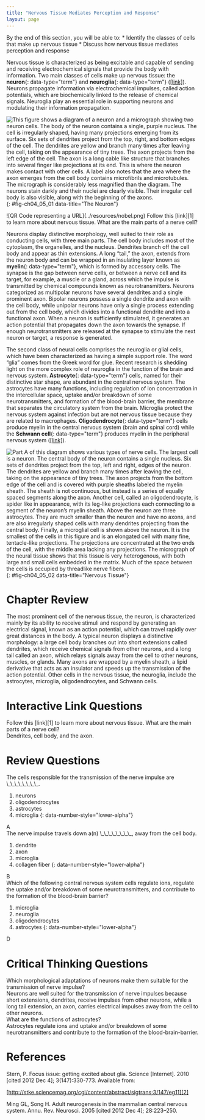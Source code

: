 ```yaml
---
title: "Nervous Tissue Mediates Perception and Response"
layout: page
---
```



<div data-type="abstract" markdown="1">
By the end of this section, you will be able to:
* Identify the classes of cells that make up nervous tissue
* Discuss how nervous tissue mediates perception and response

</div>

Nervous tissue is characterized as being excitable and capable of sending and receiving electrochemical signals that provide the body with information. Two main classes of cells make up nervous tissue: the **neuron**{: data-type="term"} and **neuroglia**{: data-type="term"} ([\[link\]](#fig-ch04_05_01)). Neurons propagate information via electrochemical impulses, called action potentials, which are biochemically linked to the release of chemical signals. Neuroglia play an essential role in supporting neurons and modulating their information propagation.

 ![This figure shows a diagram of a neuron and a micrograph showing two neuron cells. The body of the neuron contains a single, purple nucleus. The cell is irregularly shaped, having many projections emerging from its surface. Six sets of dendrites project from the top, right, and bottom edges of the cell. The dendrites are yellow and branch many times after leaving the cell, taking on the appearance of tiny trees. The axon projects from the left edge of the cell. The axon is a long cable like structure that branches into several finger like projections at its end. This is where the neuron makes contact with other cells. A label also notes that the area where the axon emerges from the cell body contains microfibrils and microtubules. The micrograph is considerably less magnified than the diagram. The neurons stain darkly and their nuclei are clearly visible. Their irregular cell body is also visible, along with the beginning of the axons.](../resources/415_Neuron.jpg " The cell body of a neuron, also called the soma, contains the nucleus and mitochondria. The dendrites transfer the nerve impulse to the soma. The axon carries the action potential away to another excitable cell.  LM &#xD7; 1600. (Micrograph provided by the Regents of University of Michigan Medical School &#xA9; 2012)"){: #fig-ch04_05_01 data-title="The Neuron"}

<div data-type="note" class="anatomy interactive" data-label="" markdown="1">
<span data-type="media" data-alt="QR Code representing a URL"> ![QR Code representing a URL](../resources/nobel.png) </span>
Follow this [link][1] to learn more about nervous tissue. What are the main parts of a nerve cell?

</div>

Neurons display distinctive morphology, well suited to their role as conducting cells, with three main parts. The cell body includes most of the cytoplasm, the organelles, and the nucleus. Dendrites branch off the cell body and appear as thin extensions. A long “tail,” the axon, extends from the neuron body and can be wrapped in an insulating layer known as **myelin**{: data-type="term"}, which is formed by accessory cells. The synapse is the gap between nerve cells, or between a nerve cell and its target, for example, a muscle or a gland, across which the impulse is transmitted by chemical compounds known as neurotransmitters. Neurons categorized as multipolar neurons have several dendrites and a single prominent axon. Bipolar neurons possess a single dendrite and axon with the cell body, while unipolar neurons have only a single process extending out from the cell body, which divides into a functional dendrite and into a functional axon. When a neuron is sufficiently stimulated, it generates an action potential that propagates down the axon towards the synapse. If enough neurotransmitters are released at the synapse to stimulate the next neuron or target, a response is generated.

The second class of neural cells comprises the neuroglia or glial cells, which have been characterized as having a simple support role. The word “glia” comes from the Greek word for glue. Recent research is shedding light on the more complex role of neuroglia in the function of the brain and nervous system. **Astrocyte**{: data-type="term"} cells, named for their distinctive star shape, are abundant in the central nervous system. The astrocytes have many functions, including regulation of ion concentration in the intercellular space, uptake and/or breakdown of some neurotransmitters, and formation of the blood-brain barrier, the membrane that separates the circulatory system from the brain. Microglia protect the nervous system against infection but are not nervous tissue because they are related to macrophages. **Oligodendrocyte**{: data-type="term"} cells produce myelin in the central nervous system (brain and spinal cord) while the **Schwann cell**{: data-type="term"} produces myelin in the peripheral nervous system ([\[link\]](#fig-ch04_05_02)).

![Part A of this diagram shows various types of nerve cells. The largest cell is a neuron. The central body of the neuron contains a single nucleus. Six sets of dendrites project from the top, left and right, edges of the neuron. The dendrites are yellow and branch many times after leaving the cell, taking on the appearance of tiny trees. The axon projects from the bottom edge of the cell and is covered with purple sheaths labeled the myelin sheath. The sheath is not continuous, but instead is a series of equally spaced segments along the axon. Another cell, called an oligodendrocyte, is spider like in appearance, with its leg-like projections each connecting to a segment of the neuron&#x2019;s myelin sheath. Above the neuron are three astrocytes. They are much smaller than the neuron and have no axons, and are also irregularly shaped cells with many dendrites projecting from the central body. Finally, a microglial cell is shown above the neuron. It is the smallest of the cells in this figure and is an elongated cell with many fine, tentacle-like projections. The projections are concentrated at the two ends of the cell, with the middle area lacking any projections. The micrograph of the neural tissue shows that this tissue is very heterogenous, with both large and small cells embedded in the matrix. Much of the space between the cells is occupied by threadlike nerve fibers.](../resources/416_Nervous_Tissue-new.jpg "Nervous tissue is made up of neurons and neuroglia. The cells of nervous tissue are specialized to transmit and receive impulses.  LM &#xD7; 872. (Micrograph provided by the Regents of University of Michigan Medical School &#xA9; 2012)"){: #fig-ch04_05_02 data-title="Nervous Tissue"}

# Chapter Review

The most prominent cell of the nervous tissue, the neuron, is characterized mainly by its ability to receive stimuli and respond by generating an electrical signal, known as an action potential, which can travel rapidly over great distances in the body. A typical neuron displays a distinctive morphology: a large cell body branches out into short extensions called dendrites, which receive chemical signals from other neurons, and a long tail called an axon, which relays signals away from the cell to other neurons, muscles, or glands. Many axons are wrapped by a myelin sheath, a lipid derivative that acts as an insulator and speeds up the transmission of the action potential. Other cells in the nervous tissue, the neuroglia, include the astrocytes, microglia, oligodendrocytes, and Schwann cells.

# Interactive Link Questions

<div data-type="exercise">
<div data-type="problem" markdown="1">
Follow this [link][1] to learn more about nervous tissue. What are the main parts of a nerve cell?

</div>
<div data-type="solution" markdown="1">
Dendrites, cell body, and the axon.

</div>
</div>

# Review Questions

<div data-type="exercise">
<div data-type="problem" markdown="1">
The cells responsible for the transmission of the nerve impulse are \_\_\_\_\_\_\_\_.

1.  neurons
2.  oligodendrocytes
3.  astrocytes
4.  microglia
{: data-number-style="lower-alpha"}

</div>
<div data-type="solution" markdown="1">
A

</div>
</div>

<div data-type="exercise">
<div data-type="problem" markdown="1">
The nerve impulse travels down a(n) \_\_\_\_\_\_\_\_, away from the cell body.

1.  dendrite
2.  axon
3.  microglia
4.  collagen fiber
{: data-number-style="lower-alpha"}

</div>
<div data-type="solution" markdown="1">
B

</div>
</div>

<div data-type="exercise">
<div data-type="problem" markdown="1">
Which of the following central nervous system cells regulate ions, regulate the uptake and/or breakdown of some neurotransmitters, and contribute to the formation of the blood-brain barrier?

1.  microglia
2.  neuroglia
3.  oligodendrocytes
4.  astrocytes
{: data-number-style="lower-alpha"}

</div>
<div data-type="solution" markdown="1">
D

</div>
</div>

# Critical Thinking Questions

<div data-type="exercise">
<div data-type="problem" markdown="1">
Which morphological adaptations of neurons make them suitable for the transmission of nerve impulse?

</div>
<div data-type="solution" markdown="1">
Neurons are well suited for the transmission of nerve impulses because short extensions, dendrites, receive impulses from other neurons, while a long tail extension, an axon, carries electrical impulses away from the cell to other neurons.

</div>
</div>

<div data-type="exercise">
<div data-type="problem" markdown="1">
What are the functions of astrocytes?

</div>
<div data-type="solution" markdown="1">
Astrocytes regulate ions and uptake and/or breakdown of some neurotransmitters and contribute to the formation of the blood-brain-barrier.

</div>
</div>

# References

Stern, P. Focus issue: getting excited about glia. Science \[Internet\]. 2010 \[cited 2012 Dec 4\]; 3(147):330-773. Available from:

[http://stke.sciencemag.org/cgi/content/abstract/sigtrans;3/147/eg11][2]

Ming GL, Song H. Adult neurogenesis in the mammalian central nervous system. Annu. Rev. Neurosci. 2005 \[cited 2012 Dec 4\]; 28:223–250.



[1]: http://openstaxcollege.org/l/nobel
[2]: http://stke.sciencemag.org/cgi/content/abstract/sigtrans;3/147/eg11
